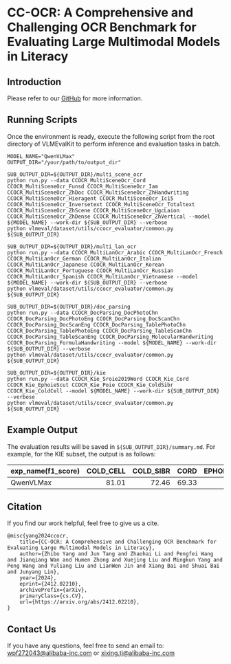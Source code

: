 # CC-OCR: A Comprehensive and Challenging OCR Benchmark for Evaluating Large Multimodal Models in Literacy

## Introduction
 
Please refer to our [GitHub](https://github.com/QwenLM/CC-OCR) for more information.

## Running Scripts

Once the environment is ready, execute the following script from the root directory of VLMEvalKit 
to perform inference and evaluation tasks in batch.

```shell
MODEL_NAME="QwenVLMax"
OUTPUT_DIR="/your/path/to/output_dir"

SUB_OUTPUT_DIR=${OUTPUT_DIR}/multi_scene_ocr
python run.py --data CCOCR_MultiSceneOcr_Cord CCOCR_MultiSceneOcr_Funsd CCOCR_MultiSceneOcr_Iam CCOCR_MultiSceneOcr_ZhDoc CCOCR_MultiSceneOcr_ZhHandwriting CCOCR_MultiSceneOcr_Hieragent CCOCR_MultiSceneOcr_Ic15 CCOCR_MultiSceneOcr_Inversetext CCOCR_MultiSceneOcr_Totaltext CCOCR_MultiSceneOcr_ZhScene CCOCR_MultiSceneOcr_UgcLaion CCOCR_MultiSceneOcr_ZhDense CCOCR_MultiSceneOcr_ZhVertical --model ${MODEL_NAME} --work-dir ${SUB_OUTPUT_DIR} --verbose
python vlmeval/dataset/utils/ccocr_evaluator/common.py ${SUB_OUTPUT_DIR}

SUB_OUTPUT_DIR=${OUTPUT_DIR}/multi_lan_ocr
python run.py --data CCOCR_MultiLanOcr_Arabic CCOCR_MultiLanOcr_French CCOCR_MultiLanOcr_German CCOCR_MultiLanOcr_Italian CCOCR_MultiLanOcr_Japanese CCOCR_MultiLanOcr_Korean CCOCR_MultiLanOcr_Portuguese CCOCR_MultiLanOcr_Russian CCOCR_MultiLanOcr_Spanish CCOCR_MultiLanOcr_Vietnamese --model ${MODEL_NAME} --work-dir ${SUB_OUTPUT_DIR} --verbose
python vlmeval/dataset/utils/ccocr_evaluator/common.py ${SUB_OUTPUT_DIR}

SUB_OUTPUT_DIR=${OUTPUT_DIR}/doc_parsing
python run.py --data CCOCR_DocParsing_DocPhotoChn CCOCR_DocParsing_DocPhotoEng CCOCR_DocParsing_DocScanChn CCOCR_DocParsing_DocScanEng CCOCR_DocParsing_TablePhotoChn CCOCR_DocParsing_TablePhotoEng CCOCR_DocParsing_TableScanChn CCOCR_DocParsing_TableScanEng CCOCR_DocParsing_MolecularHandwriting CCOCR_DocParsing_FormulaHandwriting --model ${MODEL_NAME} --work-dir ${SUB_OUTPUT_DIR} --verbose
python vlmeval/dataset/utils/ccocr_evaluator/common.py ${SUB_OUTPUT_DIR}

SUB_OUTPUT_DIR=${OUTPUT_DIR}/kie
python run.py --data CCOCR_Kie_Sroie2019Word CCOCR_Kie_Cord CCOCR_Kie_EphoieScut CCOCR_Kie_Poie CCOCR_Kie_ColdSibr CCOCR_Kie_ColdCell --model ${MODEL_NAME} --work-dir ${SUB_OUTPUT_DIR} --verbose
python vlmeval/dataset/utils/ccocr_evaluator/common.py ${SUB_OUTPUT_DIR}
```

## Example Output
The evaluation results will be saved in `${SUB_OUTPUT_DIR}/summary.md`. For example, for the KIE subset,
the output is as follows:

| exp_name(f1_score) |   COLD_CELL |   COLD_SIBR |   CORD |   EPHOIE_SCUT |   POIE |   sroie2019_word |   summary |
|:-------------------|------------:|------------:|-------:|--------------:|-------:|-----------------:|----------:|
| QwenVLMax          |       81.01 |       72.46 |  69.33 |          71.2 |  60.85 |            76.37 |     71.87 |


## Citation
If you find our work helpful, feel free to give us a cite.

```
@misc{yang2024ccocr,
    title={CC-OCR: A Comprehensive and Challenging OCR Benchmark for Evaluating Large Multimodal Models in Literacy}, 
    author={Zhibo Yang and Jun Tang and Zhaohai Li and Pengfei Wang and Jianqiang Wan and Humen Zhong and Xuejing Liu and Mingkun Yang and Peng Wang and Yuliang Liu and LianWen Jin and Xiang Bai and Shuai Bai and Junyang Lin},
    year={2024},
    eprint={2412.02210},
    archivePrefix={arXiv},
    primaryClass={cs.CV},
    url={https://arxiv.org/abs/2412.02210}, 
}
```

## Contact Us

If you have any questions, feel free to send an email to: wpf272043@alibaba-inc.com or xixing.tj@alibaba-inc.com
